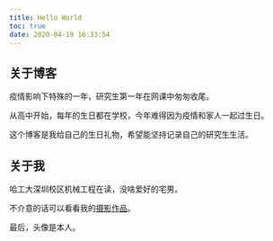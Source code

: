 ```yaml
---
title: Hello World
toc: true
date: 2020-04-19 16:33:54
---
```


## 关于博客

疫情影响下特殊的一年，研究生第一年在网课中匆匆收尾。

从高中开始，每年的生日都在学校，今年难得因为疫情和家人一起过生日。

这个博客是我给自己的生日礼物，希望能坚持记录自己的研究生生活。

## 关于我

哈工大深圳校区机械工程在读，没啥爱好的宅男。

不介意的话可以看看我的[摄影作品](https://xiang-lee.gitee.io/album/)。

最后，头像是本人。